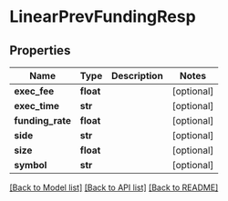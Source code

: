 # LinearPrevFundingResp

## Properties
Name | Type | Description | Notes
------------ | ------------- | ------------- | -------------
**exec_fee** | **float** |  | [optional] 
**exec_time** | **str** |  | [optional] 
**funding_rate** | **float** |  | [optional] 
**side** | **str** |  | [optional] 
**size** | **float** |  | [optional] 
**symbol** | **str** |  | [optional] 

[[Back to Model list]](../README.md#documentation-for-models) [[Back to API list]](../README.md#documentation-for-api-endpoints) [[Back to README]](../README.md)


